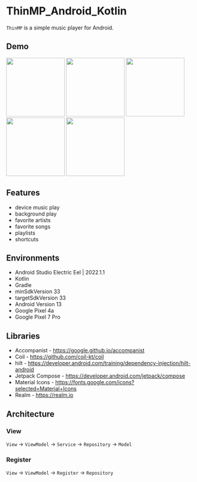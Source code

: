 # ThinMP_Android_Kotlin

`ThinMP` is a simple music player for Android.

## Demo
<img src="https://user-images.githubusercontent.com/42083313/213919933-62a69341-1325-4feb-892a-c2fc711f0c70.png" width="156"> <img src="https://user-images.githubusercontent.com/42083313/213877960-a8da6a71-87f6-4837-ad33-0f6a4890e116.png" width="156"> <img src="https://user-images.githubusercontent.com/42083313/213878056-d4ddf2f2-ef7d-4b44-a1ce-1cea579d50be.png" width="156"> <img src="https://user-images.githubusercontent.com/42083313/213878010-3542e7d0-2558-4bf1-b90c-edf9ec624a76.png" width="156"> <img src="https://user-images.githubusercontent.com/42083313/213877997-5a06463f-4253-4b12-8cc7-e2b5e5863144.png" width="156">

## Features

* device music play
* background play
* favorite artists
* favorite songs
* playlists
* shortcuts

## Environments

* Android Studio Electric Eel | 2022.1.1
* Kotlin
* Gradle
* minSdkVersion 33
* targetSdkVersion 33
* Android Version 13
* Google Pixel 4a
* Google Pixel 7 Pro

## Libraries

* Accompanist - https://google.github.io/accompanist
* Coil - https://github.com/coil-kt/coil
* hilt - https://developer.android.com/training/dependency-injection/hilt-android
* Jetpack Compose - https://developer.android.com/jetpack/compose
* Material Icons - https://fonts.google.com/icons?selected=Material+Icons
* Realm - https://realm.io

## Architecture

### View

`View` → `ViewModel` → `Service` → `Repository` → `Model`

### Register

`View` → `ViewModel` → `Register` → `Repository`
